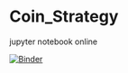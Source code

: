 # Coin_Strategy
jupyter notebook online


[![Binder](https://mybinder.org/badge_logo.svg)](https://mybinder.org/v2/gh/Vanyosr/Binder_Github/main?%E6%96%87%E4%BB%B6path=Coin+Strategy)
